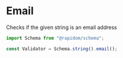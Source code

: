 # Email

Checks if the given string is an email address

```typescript
import Schema from "@rapidom/schema";

const Validator = Schema.string().email();
```

